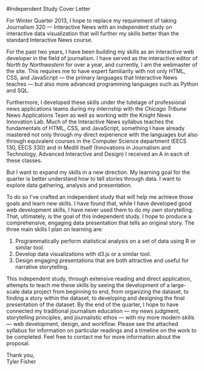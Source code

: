 #Independent Study Cover Letter

For Winter Quarter 2013, I hope to replace my requirement of taking Journalism 320 — Interactive News with an independent study on interactive data visualization that will further my skills better than the standard Interactive News course.

For the past two years, I have been building my skills as an interactive web developer in the field of journalism. I have served as the interactive editor of *North by Northwestern* for over a year, and currently, I am the webmaster of the site. This requires me to have expert familiarity with not only HTML, CSS, and JavaScript — the primary languages that Interactive News teaches — but also more advanced programming languages such as Python and SQL. 

Furthermore, I developed these skills under the tutelage of professional news applications teams during my internship with the *Chicago Tribune* News Applications Team as well as working with the Knight News Innovation Lab. Much of the Interactive News syllabus teaches the fundamentals of HTML, CSS, and JavaScript, something I have already mastered not only through my direct experience with the languages but also through equivalent courses in the Computer Science department (EECS 130, EECS 330) and in Medill itself (Innovations in Journalism and Technology, Advanced Interactive and Design) I received an A in each of these classes. 

But I want to expand my skills in a new direction. My learning goal for the quarter is better understand how to tell stories through data. I want to explore data gathering, analysis and presentation.

To do so I've crafted an independent study that will help me achieve those goals and learn new skills. I have found that, while I have developed good web development skills, I have never used them to do my *own* storytelling. That, ultimately, is the goal of this independent study. I hope to produce a comprehensive, engaging data presentation that tells an original story. The three main skills I plan on learning are:

1. Programmatically perform statistical analysis on a set of data using R or similar tool.
2. Develop data visualizations with d3.js or a similar tool.
3. Design engaging presentations that are both attractive and useful for narrative storytelling.

This independent study, through extensive reading and direct application, attempts to teach me these skills by seeing the development of a large-scale data project from beginning to end, from organizing the dataset, to finding a story within the dataset, to developing and designing the final presentation of the dataset. By the end of the quarter, I hope to have connected my traditional journalism education — my news judgment, storytelling principles, and journalistic ethos — with my more modern skills — web development, design, and workflow. Please see the attached syllabus for information on particular readings and a timeline on the work to be completed. Feel free to contact me for more information about the proposal.

Thank you,  
Tyler Fisher